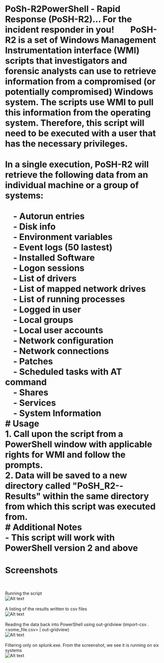 # PoSh-R2PowerShell - Rapid Response (PoSH-R2)... For the incident responder in you!        PoSH-R2 is a set of Windows Management Instrumentation interface (WMI) scripts that investigators and forensic analysts can use to retrieve information from a compromised (or potentially compromised) Windows system. The scripts use WMI to pull this information from the operating system. Therefore, this script will need to be executed with a user that has the necessary privileges.<br><br>In a single execution, PoSH-R2 will retrieve the following data from an individual machine or a group of systems:<br><br>&#160;&#160;&#160;&#160;- Autorun entries <br>&#160;&#160;&#160;&#160;- Disk info <br>&#160;&#160;&#160;&#160;- Environment variables <br>&#160;&#160;&#160;&#160;- Event logs (50 lastest) <br>&#160;&#160;&#160;&#160;- Installed Software <br>&#160;&#160;&#160;&#160;- Logon sessions <br>&#160;&#160;&#160;&#160;- List of drivers <br>&#160;&#160;&#160;&#160;- List of mapped network drives <br>&#160;&#160;&#160;&#160;- List of running processes <br>&#160;&#160;&#160;&#160;- Logged in user <br>&#160;&#160;&#160;&#160;- Local groups <br>&#160;&#160;&#160;&#160;- Local user accounts <br>&#160;&#160;&#160;&#160;- Network configuration <br>&#160;&#160;&#160;&#160;- Network connections <br>&#160;&#160;&#160;&#160;- Patches <br>&#160;&#160;&#160;&#160;- Scheduled tasks with AT command <br>&#160;&#160;&#160;&#160;- Shares <br>&#160;&#160;&#160;&#160;- Services <br>&#160;&#160;&#160;&#160;- System Information <br># Usage <br>1. Call upon the script from a PowerShell window with applicable rights for WMI and follow the prompts. <br>2. Data will be saved to a new directory called "PoSH_R2--Results" within the same directory from which this script was executed from. <br># Additional Notes <br>- This script will work with PowerShell version 2 and above
# Screenshots <br>
<br>

Running the script<br>
![Alt text](https://github.com/WiredPulse/PoSh-R2/blob/master/Screenshots/1-Script_Execution.png?raw=true "Optional Title")<br>
<br>
A listing of the results written to csv files<br>
![Alt text](https://github.com/WiredPulse/PoSh-R2/blob/master/Screenshots/2-Results.png?raw=true "Optional Title")<br>
<br>
Reading the data back into PowerShell using out-gridview (import-csv .\<some_file.csv> | out-gridview)<br>
![Alt text](https://github.com/WiredPulse/PoSh-R2/blob/master/Screenshots/3-Results2.png?raw=true "Optional Title")<br>
<br>
Filtering only on splunk.exe. From the screenshot, we see it is running on six systems<br>
![Alt text](https://github.com/WiredPulse/PoSh-R2/blob/master/Screenshots/4-Filter.PNG?raw=true "Optional Title")
